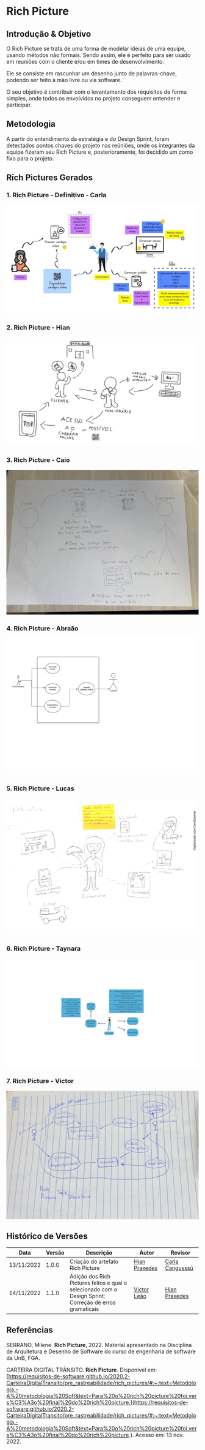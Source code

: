 # Rich Picture

## Introdução & Objetivo

O Rich Picture se trata de uma forma de modelar ideias de uma equipe, usando métodos não formais. Sendo assim, ele é perfeito para ser usado em reuniões com o cliente e/ou em times de desenvolvimento.

Ele se consiste em rascunhar um desenho junto de palavras-chave, podendo ser feito à mão livre ou via software. 

O seu objetivo é contribuir com o levantamento dos requisitos de forma simples, onde todos os envolvidos no projeto conseguem entender e participar.

## Metodologia

A partir do entendimento da estratégia e do Design Sprint, foram detectados pontos chaves do projeto nas reúniões, onde os integrantes da equipe fizeram seu Rich Picture e, posterioramente, foi decidido um como fixo para o projeto.

## Rich Pictures Gerados
### 1. Rich Picture - Definitivo - Carla

![RichPicture Carla](./assets/RichPicture-Definitivo.jpg "Rich Picture")

### 2. Rich Picture - Hian

![RichPicture Hian](./assets/RichPicture1.jpg "Rich Picture")

### 3. Rich Picture - Caio

![RichPicture Caio](./assets/RichPictureCaio.jpeg)

### 4. Rich Picture - Abraão

![RichPicture Abraão](./assets/richpicture-abraao.jpg)

### 5. Rich Picture - Lucas

![RichPicture Lucas](./assets/richpicture-lucas.jpg)

### 6. Rich Picture - Taynara

![RichPicture Taynara](./assets/richpicture-taynara.jpeg)

### 7. Rich Picture - Victor

![RichPicture Victor](./assets/richpicture-victor.jpeg)

## Histórico de Versões

|    Data    | Versão |            Descrição           |       Autor     |    Revisor    |
|  --------  |  ----  |            ----------          | --------------- |    -------    |
| 13/11/2022 |  1.0.0 |  Criação do artefato Rich Picture    |   [Hian Praxedes](https://github.com/HianPraxedes)    |       [Carla Cangusssú](https://github.com/Carlacangussu)       |
| 14/11/2022 |  1.1.0 |  Adição dos Rich Pictures feitos e qual o selecionado com o Design Sprint;<br/>Correção de erros gramaticais    |   [Victor Leão](https://github.com/victorleaoo)    |       [Hian Praxedes](https://github.com/HianPraxedes)       |

## Referências

SERRANO, Milene. **Rich Picture**, 2022. Material apresentado na Disciplina de Arquitetura e Desenho de Software do curso de engenharia de software da UnB, FGA.

CARTEIRA DIGITAL TRÂNSITO. **Rich Picture**. Disponível em: [https://requisitos-de-software.github.io/2020.2-CarteiraDigitalTransito/pre_rastreabilidade/rich_pictures/#:~:text=Metodologia,-A%20metodologia%20Soft&text=Para%20o%20rich%20picture%20foi,vers%C3%A3o%20final%20do%20rich%20picture.](https://requisitos-de-software.github.io/2020.2-CarteiraDigitalTransito/pre_rastreabilidade/rich_pictures/#:~:text=Metodologia,-A%20metodologia%20Soft&text=Para%20o%20rich%20picture%20foi,vers%C3%A3o%20final%20do%20rich%20picture.). Acesso em: 13 nov. 2022.